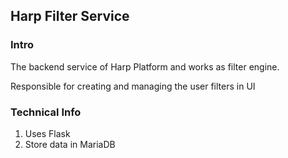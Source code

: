 ## Harp Filter Service

### Intro
The backend service of Harp Platform and works as filter engine.

Responsible for creating and managing the user filters in UI

### Technical Info
1. Uses Flask
2. Store data in MariaDB
